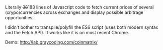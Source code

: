 Literally <s>38</s>183 lines of Javascript code to fetch current prices of several (crypo)currencies across exchanges and display possible arbitrage opportunities.

I didn't bother to transpile/polyfill the ES6 script (uses both modern syntax and the Fetch API).
It works like it is on most recent Chrome.

Demo: http://lab.graycoding.com/coinmatrix/
